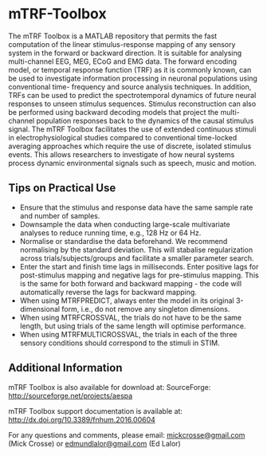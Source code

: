 # mTRF-Toolbox

The mTRF Toolbox is a MATLAB repository that permits the fast computation 
of the linear stimulus-response mapping of any sensory system in the 
forward or backward direction. It is suitable for analysing multi-channel 
EEG, MEG, ECoG and EMG data. The forward encoding model, or temporal 
response function (TRF) as it is commonly known, can be used to investigate 
information processing in neuronal populations using conventional time-
frequency and source analysis techniques. In addition, TRFs can be used to 
predict the spectrotemporal dynamics of future neural responses to unseen 
stimulus sequences. Stimulus reconstruction can also be performed using 
backward decoding models that project the multi-channel population 
responses back to the dynamics of the causal stimulus signal. The mTRF 
Toolbox facilitates the use of extended continuous stimuli in 
electrophysiological studies compared to conventional time-locked averaging 
approaches which require the use of discrete, isolated stimulus events. 
This allows researchers to investigate of how neural systems process 
dynamic environmental signals such as speech, music and motion.

## Tips on Practical Use

* Ensure that the stimulus and response data have the same sample rate
  and number of samples.
* Downsample the data when conducting large-scale multivariate analyses
  to reduce running time, e.g., 128 Hz or 64 Hz.
* Normalise or standardise the data beforehand. We recommend normalising 
  by the standard deviation. This will stabalise regularization across 
  trials/subjects/groups and facilitate a smaller parameter search.
* Enter the start and finish time lags in milliseconds. Enter positive
  lags for post-stimulus mapping and negative lags for pre-stimulus
  mapping. This is the same for both forward and backward mapping - the 
  code will automatically reverse the lags for backward mapping.
* When using MTRFPREDICT, always enter the model in its original
  3-dimensional form, i.e., do not remove any singleton dimensions.
* When using MTRFCROSSVAL, the trials do not have to be the same length,
  but using trials of the same length will optimise performance.
* When using MTRFMULTICROSSVAL, the trials in each of the three sensory
  conditions should correspond to the stimuli in STIM.

## Additional Information

mTRF Toolbox is also available for download at:
SourceForge: http://sourceforge.net/projects/aespa

mTRF Toolbox support documentation is available at:
http://dx.doi.org/10.3389/fnhum.2016.00604

For any questions and comments, please email:
mickcrosse@gmail.com (Mick Crosse) or edmundlalor@gmail.com (Ed Lalor)
